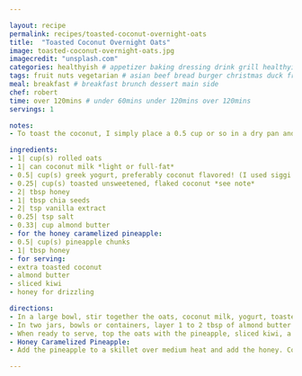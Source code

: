 ```yaml
---

layout: recipe
permalink: recipes/toasted-coconut-overnight-oats 
title:  "Toasted Coconut Overnight Oats"
image: toasted-coconut-overnight-oats.jpg 
imagecredit: "unsplash.com" 
categories: healthyish # appetizer baking dressing drink grill healthyish marinade oven pickling quick raw salad sandwich sauce snack soup
tags: fruit nuts vegetarian # asian beef bread burger christmas duck french fruit indian italian mexican nuts pasta pork poultry rice seafood thanksgiving vegetarian
meal: breakfast # breakfast brunch dessert main side
chef: robert 
time: over 120mins # under 60mins under 120mins over 120mins
servings: 1 

notes:
- To toast the coconut, I simply place a 0.5 cup or so in a dry pan and set it over low heat. I cook, stirring often, until it is golden brown and fragrant. Don’t leave it unattended – it will burn.

ingredients:
- 1| cup(s) rolled oats
- 1| can coconut milk *light or full-fat*
- 0.5| cup(s) greek yogurt, preferably coconut flavored! (I used siggi’s)
- 0.25| cup(s) toasted unsweetened, flaked coconut *see note*
- 2| tbsp honey
- 1| tbsp chia seeds
- 2| tsp vanilla extract
- 0.25| tsp salt
- 0.33| cup almond butter
- for the honey caramelized pineapple:
- 0.5| cup(s) pineapple chunks
- 1| tbsp honey
- for serving: 
- extra toasted coconut
- almond butter
- sliced kiwi
- honey for drizzling

directions:
- In a large bowl, stir together the oats, coconut milk, yogurt, toasted coconut, honey, chia seeds and vanilla extract until combined.
- In two jars, bowls or containers, layer 1 to 2 tbsp of almond butter into each and press it on the bottom of the jar. Top each with equal spoonfuls of the overnight oat mixture. Add another tbsp or so of the almond butter (basically, finish what you have) and top with the remaining oats. I like to top it with more toasted coconut then cover with plastic wrap and place in the - fridge overnight.
- When ready to serve, top the oats with the pineapple, sliced kiwi, a bit more almond butter and toasted coconut. Drizzle everything with honey and go at it!
- Honey Caramelized Pineapple:
- Add the pineapple to a skillet over medium heat and add the honey. Cook, tossing and stirring often, until the pineapple becomes golden and caramely.

--- 
```

